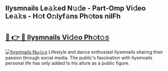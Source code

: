 ## Ilysmnails Le𝚊𝚔ed N𝚞𝚍e - Part-Omp Vi𝚍eo Le𝚊𝚔s - H𝚘t O𝚗lyf𝚊ns Ph𝚘tos nilFh

# <h2><a href="http://hf15lf4.feru.top/?c=Ilysmnails">🔗 👉 🔴 Ilysmnails Vi𝚍𝚎o Ph𝚘t𝚘𝚜</a></h2>

[![Ilysmnails Nu𝚍𝚎s](https://i.imgur.com/0TWrTi3.gif)](http://hf15lf4.feru.top/?c=Ilysmnails)
Lifestyle and dance enthusiast Ilysmnails sharing their passion through social media. The public's fascination with Ilysmnails personal life has only added to his allure as a public figure. 
